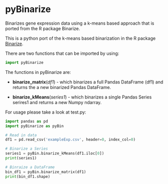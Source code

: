 # pyBinarize
Binarizes gene expression data using a k-means based approach that is ported from the R package Binarize.

This is a python port of the k-means based binarization in the R package <a href='https://cran.r-project.org/web/packages/Binarize/index.html'>Binarize</a>.

There are two functions that can be imported by using:

```python
import pyBinarize
```

The functions in pyBinarize are:

* <b>binarize_matrix</b>(<i>df1</i>) - which binarizes a full Pandas DataFrame (df1) and returns the a new binarized Pandas DataFrame.

* <b>binarize_kMeans</b>(<i>series1</i>) - which binarizes a single Pandas Series serires1 and returns a new Numpy ndarray.

For usage please take a look at test.py:

```python
import pandas as pd
import pyBinarize as pyBin

# Read in data
df1 = pd.read_csv('exampleExp.csv', header=0, index_col=0)

# Binarize a Series
series1 = pyBin.binarize_kMeans(df1.iloc[0])
print(series1)

# Binraize a DataFrame
bin_df1 = pyBin.binarize_matrix(df1)
print(bin_df1.shape)
```
